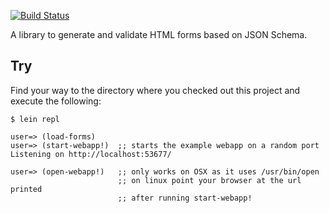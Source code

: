 [![Build Status](https://travis-ci.org/beardandcode/forms.svg)](https://travis-ci.org/beardandcode/forms)

A library to generate and validate HTML forms based on JSON Schema.

## Try

Find your way to the directory where you checked out this project and execute the following:

```
$ lein repl

user=> (load-forms)
user=> (start-webapp!)  ;; starts the example webapp on a random port
Listening on http://localhost:53677/

user=> (open-webapp!)   ;; only works on OSX as it uses /usr/bin/open
                        ;; on linux point your browser at the url printed
                        ;; after running start-webapp!
```

